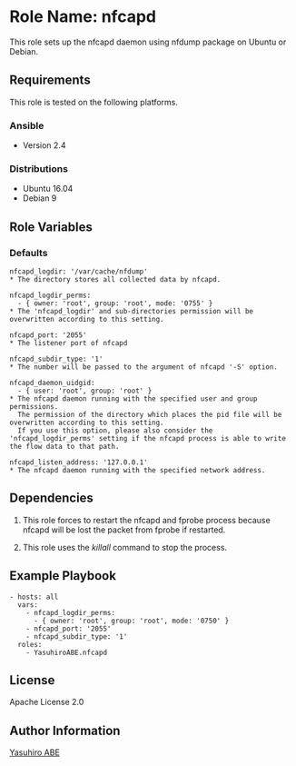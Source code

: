 Role Name: nfcapd
=================

This role sets up the nfcapd daemon using nfdump package on Ubuntu or Debian.

Requirements
------------

This role is tested on the following platforms.

### Ansible
- Version 2.4

### Distributions
- Ubuntu 16.04
- Debian 9

Role Variables
--------------

### Defaults
    nfcapd_logdir: '/var/cache/nfdump'
    * The directory stores all collected data by nfcapd.

    nfcapd_logdir_perms:
      - { owner: 'root', group: 'root', mode: '0755' }
    * The 'nfcapd_logdir' and sub-directories permission will be overwritten according to this setting.
  
    nfcapd_port: '2055'
    * The listener port of nfcapd

    nfcapd_subdir_type: '1'
    * The number will be passed to the argument of nfcapd '-S' option.

    nfcapd_daemon_uidgid:
      - { user: 'root', group: 'root' }
    * The nfcapd daemon running with the specified user and group permissions.
	  The permission of the directory which places the pid file will be overwritten according to this setting.
	  If you use this option, please also consider the 'nfcapd_logdir_perms' setting if the nfcapd process is able to write the flow data to that path.

    nfcapd_listen_address: '127.0.0.1'
	* The nfcapd daemon running with the specified network address.
	
Dependencies
------------

1. This role forces to restart the nfcapd and fprobe process because nfcapd will be lost the packet from fprobe if restarted.

2. This role uses the *killall* command to stop the process. 

Example Playbook
----------------

    - hosts: all
      vars:
  	    - nfcapd_logdir_perms:
          - { owner: 'root', group: 'root', mode: '0750' }
        - nfcapd_port: '2055'
        - nfcapd_subdir_type: '1'
      roles:
        - YasuhiroABE.nfcapd

License
-------

Apache License 2.0

Author Information
------------------

[Yasuhiro ABE](http://www.yasundial.org/foaf.xml)

